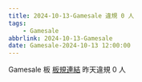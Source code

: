```yaml
---
title: 2024-10-13-Gamesale 違規 0 人
tags:
    - Gamesale
abbrlink: 2024-10-13-Gamesale
date: Gamesale-2024-10-13 12:00:00
---
```

Gamesale 板 [板規連結](https://www.ptt.cc/bbs/Gossiping/M.1637425085.A.07D.html)
昨天違規 0 人
